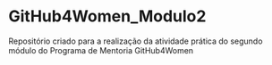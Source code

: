 # GitHub4Women_Modulo2
Repositório criado para a realização da atividade prática do segundo módulo do Programa de Mentoria GitHub4Women
